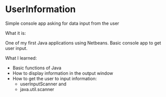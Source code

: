 # UserInformation
Simple console app asking for data input from the user

What it is:

One of my first Java applications using Netbeans.  Basic console app to get user input.

What I learned:

- Basic functions of Java
- How to display information in the output window
- How to get the user to input information: 
  - userInputScanner and 
  - java.util.scanner
